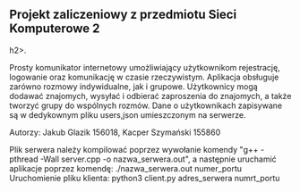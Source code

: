 <h2>Projekt zaliczeniowy z przedmiotu Sieci Komputerowe 2</h2>h2>. <p>Prosty komunikator internetowy umożliwiający użytkownikom rejestrację, logowanie oraz komunikację w czasie rzeczywistym. Aplikacja obsługuje zarówno rozmowy indywidualne, jak i grupowe. Użytkownicy mogą dodawać znajomych, wysyłać i odbierać zaproszenia do znajomych, a także tworzyć grupy do wspólnych rozmów.
Dane o użytkownikach zapisywane są w dedykownym pliku users,json umieszczonym na serwerze.</p>

<p>Autorzy: Jakub Glazik 156018, Kacper Szymański 155860</p>

<p>Plik serwera należy kompilować poprzez wywołanie komendy "g++ -pthread -Wall server.cpp -o nazwa_serwera.out", a następnie uruchamić aplikacje poprzez komendę: ./nazwa_serwera.out numer_portu<br>
Uruchomienie pliku klienta: python3 client.py adres_serwera numrt_portu</p>
